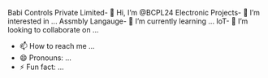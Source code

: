 Babi Controls Private Limited- 👋 Hi, I’m @BCPL24
Electronic Projects- 👀 I’m interested in ...
Assmbly Langauge- 🌱 I’m currently learning ...
IoT- 💞️ I’m looking to collaborate on ...
- 📫 How to reach me ...
- 😄 Pronouns: ...
- ⚡ Fun fact: ...

<!---
BCPL24/BCPL24 is a ✨ special ✨ repository because its `README.md` (this file) appears on your GitHub profile.
You can click the Preview link to take a look at your changes.
--->
